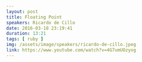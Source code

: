 ```yaml
---
layout: post
title: Floating Point
speakers: Ricardo de Cillo
date: 2016-03-18 23:19:41
duration: 13:21
tags: [ ruby ]
img: /assets/image/speakers/ricardo-de-cillo.jpeg
link: https://www.youtube.com/watch?v=4G7umUOzyog
---
```

